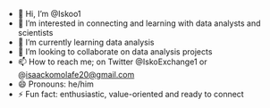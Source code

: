 - 👋 Hi, I’m @Iskoo1
- 👀 I’m interested in connecting and learning with data analysts and scientists 
- 🌱 I’m currently learning data analysis
- 💞️ I’m looking to collaborate on data analysis projects
- 📫 How to reach me; on Twitter @IskoExchange1 or @isaackomolafe20@gmail.com 
- 😄 Pronouns: he/him
- ⚡ Fun fact: enthusiastic, value-oriented and ready to connect  

<!---
Iskoo1/Iskoo1 is a ✨ special ✨ repository because its `README.md` (this file) appears on your GitHub profile.
You can click the Preview link to take a look at your changes.
--->
